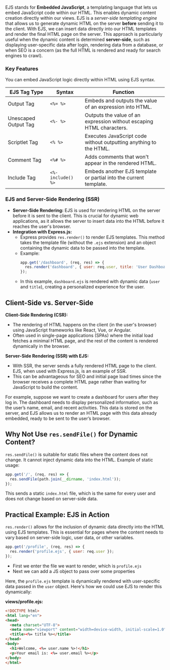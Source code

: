EJS stands for **Embedded JavaScript**, a templating language that lets us embed JavaScript code within our HTML. This enables dynamic content creation directly within our views. EJS is a *server-side templating engine*  that allows us to generate dynamic HTML on the server **before** sending it to the client. With EJS, we can insert data directly into our HTML templates and render the final HTML page on the server. This approach is particularly useful when the dynamic content is determined **server-side**, such as displaying user-specific data after login, rendering data from a database, or when SEO is a concern (as the full HTML is rendered and ready for search engines to crawl).

### Key Features

You can embed JavaScript logic directly within HTML using EJS syntax.

| EJS Tag Type         | Syntax             | Function                                                             |
| -------------------- | ------------------ | -------------------------------------------------------------------- |
| Output Tag           | `<%= %>`           | Embeds and outputs the value of an expression into HTML.             |
| Unescaped Output Tag | `<%- %>`           | Outputs the value of an expression without escaping HTML characters. |
| Scriptlet Tag        | `<% %>`            | Executes JavaScript code without outputting anything to the HTML.    |
| Comment Tag          | `<%# %>`           | Adds comments that won't appear in the rendered HTML.                |
| Include Tag          | `<%- include() %>` | Embeds another EJS template or partial into the current template.    |
### EJS and Server-Side Rendering (SSR)

- **Server-Side Rendering:** EJS is used for rendering HTML on the server before it is sent to the client. This is crucial for dynamic web applications, as it allows the server to insert data into the HTML before it reaches the user's browser.
- **Integration with Express.js:**
  - Express provides `res.render()` to render EJS templates. This method takes the template file (without the `.ejs` extension) and an object containing the dynamic data to be passed into the template.
  - Example:
    ```javascript
    app.get('/dashboard', (req, res) => {
      res.render('dashboard', { user: req.user, title: 'User Dashboard' });
    });
    ```
  - In this example, `dashboard.ejs` is rendered with dynamic data (`user` and `title`), creating a personalized experience for the user.

## Client-Side vs. Server-Side

**Client-Side Rendering (CSR):**
  - The rendering of HTML happens on the client (in the user's browser) using JavaScript frameworks like React, Vue, or Angular.
  - Often used in single-page applications (SPAs) where the initial load fetches a minimal HTML page, and the rest of the content is rendered dynamically in the browser.

**Server-Side Rendering (SSR) with EJS:**
  - With SSR, the server sends a fully rendered HTML page to the client. EJS, when used with Express.js, is an example of SSR.
  - This can be advantageous for SEO and initial page load times since the browser receives a complete HTML page rather than waiting for JavaScript to build the content.  
  
  For example, suppose we want to create a dashboard for users after they log in. The dashboard needs to display personalized information, such as the user’s name, email, and recent activities. This data is stored on the server, and EJS allows us to render an HTML page with this data already embedded, ready to be sent to the user’s browser.

## Why Not Use `res.sendFile()` for Dynamic Content?

`res.sendFile()` is suitable for static files where the content does not change. It cannot inject dynamic data into the HTML. Example of static usage:

```javascript
app.get('/', (req, res) => {
  res.sendFile(path.join(__dirname, 'index.html'));
});
```

This sends a static `index.html` file, which is the same for every user and does not change based on server-side data.

## Practical Example: EJS in Action

`res.render()` allows for the inclusion of dynamic data directly into the HTML using EJS templates. This is essential for pages where the content needs to vary based on server-side logic, user data, or other variables.

```javascript
app.get('/profile', (req, res) => {
  res.render('profile.ejs', { user: req.user });
});
```

- First we enter the file we want to render, which is `profile.ejs`
- Next we can add a JS object to pass over some properties
 
 Here, the `profile.ejs` template is dynamically rendered with user-specific data passed in the `user` object. Here's how we could use EJS to render this dynamically:

  **views/profile.ejs:**
  ```html
  <!DOCTYPE html>
  <html lang="en">
  <head>
    <meta charset="UTF-8">
    <meta name="viewport" content="width=device-width, initial-scale=1.0">
    <title><%= title %></title>
  </head>
  <body>
    <h1>Welcome, <%= user.name %>!</h1>
    <p>Your email is: <%= user.email %></p>
  </body>
  </html>
  ```